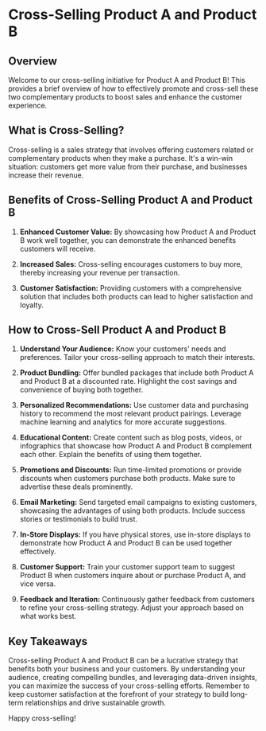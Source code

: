 # Cross-Selling Product A and Product B

## Overview

Welcome to our cross-selling initiative for Product A and Product B! This provides a brief overview of how to effectively promote and cross-sell these two complementary products to boost sales and enhance the customer experience.

## What is Cross-Selling?

Cross-selling is a sales strategy that involves offering customers related or complementary products when they make a purchase. It's a win-win situation: customers get more value from their purchase, and businesses increase their revenue.

## Benefits of Cross-Selling Product A and Product B

1. **Enhanced Customer Value:** By showcasing how Product A and Product B work well together, you can demonstrate the enhanced benefits customers will receive.

2. **Increased Sales:** Cross-selling encourages customers to buy more, thereby increasing your revenue per transaction.

3. **Customer Satisfaction:** Providing customers with a comprehensive solution that includes both products can lead to higher satisfaction and loyalty.

## How to Cross-Sell Product A and Product B

1. **Understand Your Audience:** Know your customers' needs and preferences. Tailor your cross-selling approach to match their interests.

2. **Product Bundling:** Offer bundled packages that include both Product A and Product B at a discounted rate. Highlight the cost savings and convenience of buying both together.

3. **Personalized Recommendations:** Use customer data and purchasing history to recommend the most relevant product pairings. Leverage machine learning and analytics for more accurate suggestions.

4. **Educational Content:** Create content such as blog posts, videos, or infographics that showcase how Product A and Product B complement each other. Explain the benefits of using them together.

5. **Promotions and Discounts:** Run time-limited promotions or provide discounts when customers purchase both products. Make sure to advertise these deals prominently.

6. **Email Marketing:** Send targeted email campaigns to existing customers, showcasing the advantages of using both products. Include success stories or testimonials to build trust.

7. **In-Store Displays:** If you have physical stores, use in-store displays to demonstrate how Product A and Product B can be used together effectively.

8. **Customer Support:** Train your customer support team to suggest Product B when customers inquire about or purchase Product A, and vice versa.

9. **Feedback and Iteration:** Continuously gather feedback from customers to refine your cross-selling strategy. Adjust your approach based on what works best.

## Key Takeaways

Cross-selling Product A and Product B can be a lucrative strategy that benefits both your business and your customers. By understanding your audience, creating compelling bundles, and leveraging data-driven insights, you can maximize the success of your cross-selling efforts. Remember to keep customer satisfaction at the forefront of your strategy to build long-term relationships and drive sustainable growth.

Happy cross-selling!
